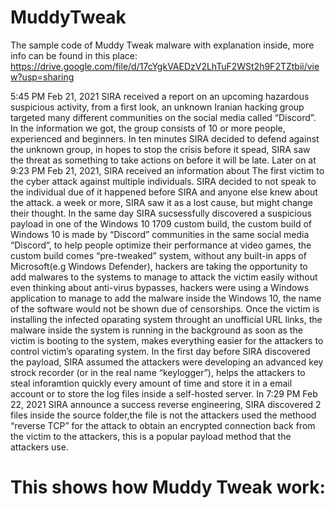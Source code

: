 # MuddyTweak
The sample code of Muddy Tweak malware with explanation inside, more info can be found in this place: https://drive.google.com/file/d/17cYgkVAEDzV2LhTuF2WSt2h9F2TZtbii/view?usp=sharing


5:45 PM Feb 21, 2021 SIRA received a report on an upcoming
hazardous suspicious activity, from a first look, an unknown Iranian hacking group
targeted many different communities on the social media called “Discord”.
In the information we got, the group consists of 10 or more people,
experienced and beginners.
In ten minutes SIRA decided to defend against the unknown group, in hopes to
stop the crisis before it spead, SIRA saw the threat as something to take actions on
before it will be late.
Later on at 9:23 PM Feb 21, 2021, SIRA received an information about
The first victim to the
cyber attack against multiple individuals.
SIRA decided to not speak to the individual due of it happened before SIRA and
anyone else knew about the attack.
a week or more, SIRA saw it as a lost cause, but might change
their thought.
In the same day SIRA sucsessfully discovered a suspicious
payload in one of the Windows 10 1709 custom build,
the custom build of Windows 10 is made by “Discord” communities
in the same social media “Discord”, to help people optimize their performance at video
games, the custom build comes “pre-tweaked” system, without any built-in apps
of Microsoft(e.g Windows Defender), hackers are taking the opportunity to add malwares
to the systems
to manage to attack the victim easily without even thinking about anti-virus
bypasses, hackers were using a Windows application to manage to add the malware inside
the Windows 10, the name of the software would not be shown due of censorships.
Once the victim is installing the infected oparating system throught an unofficial
URL links, the malware inside the system is running in the background as soon as the
victim is booting to the system, makes everything easier for the attackers to control
victim’s oparating system.
In the first day before SIRA discovered the payload, SIRA
assumed the attackers were developing an advanced key strock recorder
(or in the real name “keylogger”),
helps the attackers to steal inforamtion quickly every amount of time and store
it in a email account or to store the log files inside a self-hosted server.
In 7:29 PM Feb 22, 2021 SIRA announce a success reverse engineering,
SIRA discovered 2 files inside the source folder,the file is not the attackers
used the methood “reverse TCP” for the attack to obtain an encrypted connection
back from the victim to the attackers, this is a popular
payload method that the attackers use.


# This shows how Muddy Tweak work:
[](https://github.com/SIRAAnalyses/MuddyTweak/blob/main/reverse_tcp.png?raw=true)
